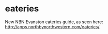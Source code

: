# eateries
New NBN Evanston eateries guide, as seen here: http://apps.northbynorthwestern.com/eateries/
